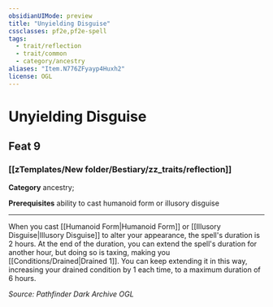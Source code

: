 ```yaml
---
obsidianUIMode: preview
title: "Unyielding Disguise"
cssclasses: pf2e,pf2e-spell
tags:
  - trait/reflection
  - trait/common
  - category/ancestry
aliases: "Item.N776ZFyayp4Huxh2"
license: OGL
---
```

# Unyielding Disguise
## Feat 9
### [[zTemplates/New folder/Bestiary/zz_traits/reflection]]

**Category** ancestry; 



**Prerequisites** ability to cast humanoid form or illusory disguise
* * *
When you cast [[Humanoid Form|Humanoid Form]] or [[Illusory Disguise|Illusory Disguise]] to alter your appearance, the spell's duration is 2 hours. At the end of the duration, you can extend the spell's duration for another hour, but doing so is taxing, making you [[Conditions/Drained|Drained 1]]. You can keep extending it in this way, increasing your drained condition by 1 each time, to a maximum duration of 6 hours.

*Source: Pathfinder Dark Archive*
*OGL*